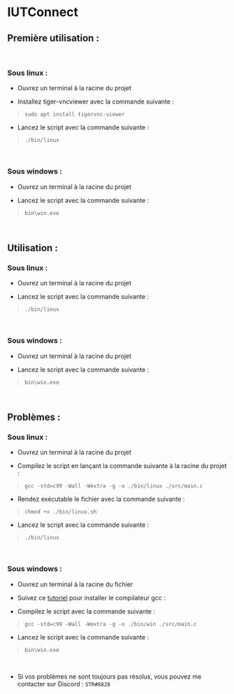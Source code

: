 # IUTConnect

## Première utilisation :

</br>

### Sous linux :

- Ouvrez un terminal à la racine du projet

- Installez tiger-vncviewer avec la commande suivante :  
> `sudo apt install tigervnc-viewer`

- Lancez le script avec la commande suivante :
> `./bin/linux`

</br>

### Sous windows :

- Ouvrez un terminal à la racine du projet

- Lancez le script avec la commande suivante :
> `bin\win.exe`

</br>

## Utilisation :

### Sous linux :

- Ouvrez un terminal à la racine du projet

- Lancez le script avec la commande suivante :
> `./bin/linux`

</br>

### Sous windows :

- Ouvrez un terminal à la racine du projet

- Lancez le script avec la commande suivante :
> `bin\win.exe`

</br>

## Problèmes :

### Sous linux :

- Ouvrez un terminal à la racine du projet

- Compilez le script en lançant la commande suivante à la racine du projet :
> `gcc -std=c99 -Wall -Wextra -g -o ./bin/linux ./src/main.c`

- Rendez exécutable le fichier avec la commande suivante :
> `chmod +x ./bin/linux.sh`

- Lancez le script avec la commande suivante :
> `./bin/linux`

</br>

### Sous windows :

- Ouvrez un terminal à la racine du fichier

- Suivez ce [tutoriel](https://fr.wikihow.com/compiler-un-programme-en-C-avec-le-compilateur-GNU-GCC#Utiliser-MinGW-sous-Windows) pour installer le compilateur gcc :

- Compilez le script avec la commande suivante :
> `gcc -std=c99 -Wall -Wextra -g -o ./bin/win ./src/main.c`

- Lancez le script avec la commande suivante :
> `bin\win.exe`

</br>

- Si vos problèmes ne sont toujours pas résolus, vous pouvez me contacter sur Discord : `STR#8828`